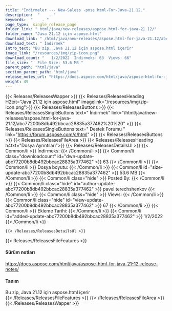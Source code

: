```yaml
---
title: "İndirmeler --- New-Saless -pose.html-For-Java-21.12." 
description:  "    . " 
keywords:  "    . " 
page_type:  single_release_page
folder_link: " html/java/new-releases/aspose.html-for-java-21.12/"
folder_name: "Java 21.12 için aspose.html"
download_link: " /html/java/new-releases/aspose.html-for-java-21.12/abc77200b8db492bbcac28835a377462"
download_text: " İndirmek"
Intro_text: "Bu zip, Java 21.12 için aspose.html içerir"
image_link: "/resources/img/zip-icon.png"
download_count: "   1/2/2022  İndirmeks: 63  Views: 66"
file_size: "  File Size: 53.6 MB "
parent_path: "html/java"
section_parent_path: "html/java"
release_notes_url: "https://docs.aspose.com/html/java/aspose-html-for-java-21-12-release-notes"
weight: 49
---
```


{{< Releases/ReleasesWapper >}}
  {{< Releases/ReleasesHeading H2txt="Java 21.12 için aspose.html" imagelink="/resources/img/zip-icon.png">}}
  {{< Releases/ReleasesButtons >}}
    {{< Releases/ReleasesSingleButtons text=" İndirmek" link="/html/java/new-releases/aspose.html-for-java-21.12/abc77200b8db492bbcac28835a377462%20%20" >}}
    {{< Releases/ReleasesSingleButtons text=" Destek Forumu " link="https://forum.aspose.com/c/html" >}}
  {{< Releases/ReleasesButtons >}}
  {{< Releases/ReleasesFileArea >}}
    {{< Releases/ReleasesHeading h4txt="Dosya Ayrıntıları">}}
    {{< Releases/ReleasesDetailsUl >}}
            {{< Common/li  >}} İndirmeks: {{< /Common/li >}} 
      {{< Common/li class="downloadcount" id="dwn-update-abc77200b8db492bbcac28835a377462" >}} 63 {{< /Common/li >}} 
      {{< Common/li  >}} Dosya boyutu: {{< /Common/li >}} 
      {{< Common/li id="size-update-abc77200b8db492bbcac28835a377462" >}} 53.6 MB {{< /Common/li >}} 
      {{< Common/li  class="hide" >}} Posted By: {{< /Common/li >}} 
      {{< Common/li class="hide" id="author-update-abc77200b8db492bbcac28835a377462" >}} pavel.terechshenkov {{< /Common/li >}} 
      {{< Common/li class="hide"  >}} Views: {{< /Common/li >}} 
      {{< Common/li class="hide" id="view-update-abc77200b8db492bbcac28835a377462" >}} 67 {{< /Common/li >}} 
      {{< Common/li  >}} Ekleme Tarihi: {{< /Common/li >}} 
      {{< Common/li id="added-update-abc77200b8db492bbcac28835a377462" >}} 1/2/2022 {{< /Common/li >}} 

    {{< /Releases/ReleasesDetailsUl >}}

  {{< Releases/ReleasesFileFeatures >}}
      <h4>Sürüm notları</h4><div><a href="https://docs.aspose.com/html/java/aspose-html-for-java-21-12-release-notes/">https://docs.aspose.com/html/java/aspose-html-for-java-21-12-release-notes/</a></div><h4>Tanım</h4><div class="HTMLDescription">Bu zip, Java 21.12 için aspose.html içerir</div>
  {{< /Releases/ReleasesFileFeatures >}}
 {{< /Releases/ReleasesFileArea >}}
{{< /Releases/ReleasesWapper >}}


